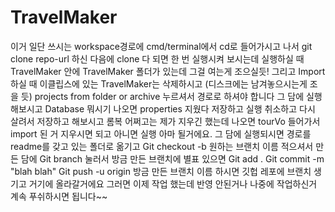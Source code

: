 # TravelMaker

이거 일단 쓰시는 workspace경로에 cmd/terminal에서 cd로 들어가시고 나서 
git clone repo-url 
하신 다음에 clone 다 되면 한 번 실행시켜 보시는데 실행하실 때 TravelMaker 안에 TravelMaker 폴더가 있는데 그걸 여는게 조으실듯!
그리고 Import 하실 때 이클립스에 있는 TravelMaker는 삭제하시고 (디스크에는 남겨놓으시는게 조을 듯) projects from folder or archive 누르셔서 경로로 하셔야 합니다
그 담에 실행 해보시고 Database 뭐시기 나오면 properties 지웠다 저장하고 실행 취소하고 다시 살려서 저장하고 해보시고 롬복 어쩌고는 제가 지우긴 했는데 나오면 tourVo 들어가서 import 된 거 지우시면 되고 아니면 실행 아마 될거에요. 그 담에 실행되시면 
경로를 readme를 갖고 있는 폴더로 옮기고
Git checkout -b 원하는 브랜치 이름
적으셔서 만든 담에
Git branch
눌러서 방금 만든 브랜치에 별표 있으면
Git add .
Git commit -m "blah blah"
Git push -u origin 방금 만든 브랜치 이름
하시면 깃헙 레포에 브랜치 생기고 거기에 올라갈거에요 
그러면 이제 작업 했는데 반영 안된거나 나중에 작업하신거 계속 푸쉬하시면 됩니다~~
